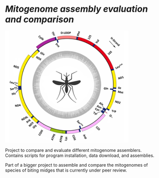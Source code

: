 # _*Mitogenome assembly evaluation and comparison*_
<img src="https://github.com/hempelc/mitogenome_assembly_evaluation/blob/main/image.png" alt="mitogenomes" width="400"/>

Project to compare and evaluate different mitogenome assemblers.
Contains scripts for program installation, data download, and assemblies.

Part of a bigger project to assemble and compare the mitogenomes of species of biting midges that is currently under peer review.
